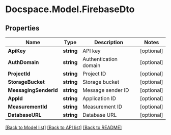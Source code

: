 # Docspace.Model.FirebaseDto

## Properties

Name | Type | Description | Notes
------------ | ------------- | ------------- | -------------
**ApiKey** | **string** | API key | [optional] 
**AuthDomain** | **string** | Authentication domain | [optional] 
**ProjectId** | **string** | Project ID | [optional] 
**StorageBucket** | **string** | Storage bucket | [optional] 
**MessagingSenderId** | **string** | Message sender ID | [optional] 
**AppId** | **string** | Application ID | [optional] 
**MeasurementId** | **string** | Measurement ID | [optional] 
**DatabaseURL** | **string** | Database URL | [optional] 

[[Back to Model list]](../README.md#documentation-for-models) [[Back to API list]](../README.md#documentation-for-api-endpoints) [[Back to README]](../README.md)

